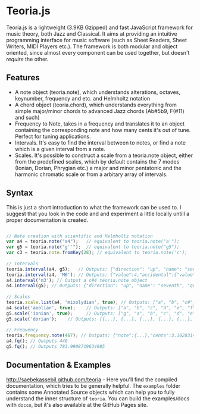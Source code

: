 Teoria.js
=========

Teoria.js is a lightweight (3.9KB Gzipped) and fast JavaScript framework 
for music theory, both Jazz and Classical. It aims at providing an intuitive 
programming interface for music software (such as Sheet Readers, 
Sheet Writers, MIDI Players etc.). The framework is both modular and 
object oriented, since almost every component can be used together, 
but doesn't *require* the other.

Features
---------

 - A note object (teoria.note), which understands alterations, octaves, 
 keynumber, frequency and etc. and Helmholtz notation
 - A chord object (teoria.chord), which understands everything 
 from simple major/minor chords to advanced Jazz chords (Ab#5b9, F(#11) and such)
 - Frequency to Note, takes in a frequency and translates it 
 to an object containing the corresponding note and how many 
 cents it's out of tune. Perfect for tuning applications.
 - Intervals. It's easy to find the interval between to notes,
 or find a note which is a given interval from a note.
 - Scales. It's possible to construct a scale from a teoria.note object, 
 either from the predefined scales, which by default contains the 7 modes 
 (Ionian, Dorian, Phrygian etc.) a major and minor pentatonic and the harmonic
 chromatic scale or from a arbitary array of intervals.
 
Syntax
---------

This is just a short introduction to what the framework can be used to.
I suggest that you look in the code and and experiment a little locally
untill a proper documentation is created.

```javascript

// Note creation with scientific and Helmholtz notation
var a4 = teoria.note("a4");   // equivalent to teoria.note("a'");
var g5 = teoria.note("g''");  // equivalent to teoria.note("g5");
var c3 = teoria.note.fromKey(28); // equivalent to teoria.note('c');
    
// Intervals
teoria.interval(a4, g5);   // Outputs: {"direction": "up", "name": "seventh", "quality": "minor"}            -> A minor sevent
teoria.interval(a4, 'M6'); // Outputs: {"value":4,"accidental":{"value":1,"name":"#"},"name":"f","octave":5} -> F5#
a4.interval('m3'); // Output a c#4 teoria.note object
a4.interval(g5); // Outputs: {"direction": "up", "name": "seventh", "quality": "minor"} 
    
// Scales
teoria.scale.list(a4, 'mixolydian', true); // Outputs: ["a", "b", "c#", "d", "e", "f#", "g"]
a4.scale('aeolian', true);    // Outputs: ["a", "b", "c", "d", "e", "f", "g"]
g5.scale('ionian', true);     // Outputs: ["g", "a", "b", "c", "d", "e", "f#"]
g5.scale('dorian');    // Outputs: [{...}, {...}, {...}, {...}, {...}, {...}, {...}], an array of teoria.note objects
    
// Frequency
teoria.frequency.note(467); // Outputs: {"note":{...},"cents":3.1028314220028586} -> A4# a little out of tune.
a4.fq(); // Outputs 440
g5.fq(); // Outputs 783.9908719634985
```

Documentation & Examples
------------------------

http://saebekassebil.github.com/teoria - Here you'll find the 
compiled documentation, which tries to be generally helpful.
The `examples` folder contains some Annotated Source objects which 
can help you to fully understand the inner structure of `teoria`.
You can build the examples/docs with `docco`, but it's also available
at the GitHub Pages site.

